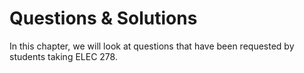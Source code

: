 # Questions & Solutions
In this chapter, we will look at questions that have been requested by students taking ELEC 278.


